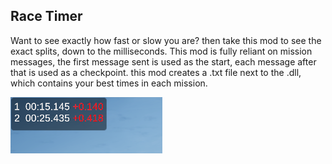 ## Race Timer
Want to see exactly how fast or slow you are? then take this mod to see the exact splits, down to the milliseconds. This mod is fully reliant on mission messages, the first message sent is used as the start, each message after that is used as a checkpoint. this mod creates a .txt file next to the .dll, which contains your best times in each mission.

![image](https://github.com/nikkorap/NuclearMods/blob/30d740a752789d12e1d83b228278d5268695567a/clientside%2C%20QOL%2C%20accessibility/racetimer/image.png)
